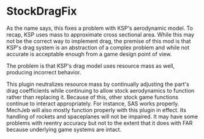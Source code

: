 StockDragFix
============
As the name says, this fixes a problem with KSP's aerodynamic model. To recap, KSP uses mass to approximate cross sectional 
area. While this may not be the correct way to implement drag, the premise of this mod is that KSP's drag system is an 
abstraction of a complex problem and while not accurate is acceptable enough from a game design point of view.

The problem is that KSP's drag model uses resource mass as well, producing incorrect behavior.

This plugin neutralizes resource mass by continually adjusting the part's drag coefficients while continuing to allow stock
aerodynamics to function rather than replacing it. Because of this, other stock game functions continue to interact 
appropriately. For instance, SAS works properly. MechJeb will also mostly function properly with this plugin in effect.
Its handling of rockets and spaceplanes will not be impaired. It may have some problems with reentry accuracy but
not to the extent that it does with FAR because underlying game systems are intact.
